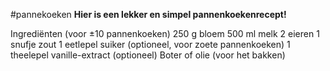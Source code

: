 #pannekoeken
**Hier is een lekker en simpel pannenkoekenrecept!**

Ingrediënten (voor ±10 pannenkoeken)
250 g bloem
500 ml melk
2 eieren
1 snufje zout
1 eetlepel suiker (optioneel, voor zoete pannenkoeken)
1 theelepel vanille-extract (optioneel)
Boter of olie (voor het bakken)
